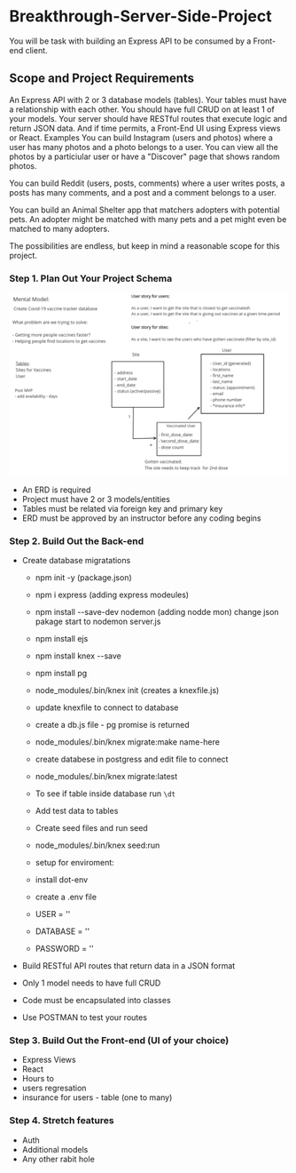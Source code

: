 # Breakthrough-Server-Side-Project

You will be task with building an Express API to be consumed by a Front-end client.

## Scope and Project Requirements

An Express API with 2 or 3 database models (tables).
Your tables must have a relationship with each other.
You should have full CRUD on at least 1 of your models.
Your server should have RESTful routes that execute logic and return JSON data.
And if time permits, a Front-End UI using Express views or React.
Examples
You can build Instagram (users and photos) where a user has many photos and a photo belongs to a user. You can view all the photos by a particiular user or have a "Discover" page that shows random photos.

You can build Reddit (users, posts, comments) where a user writes posts, a posts has many comments, and a post and a comment belongs to a user.

You can build an Animal Shelter app that matchers adopters with potential pets. An adopter might be matched with many pets and a pet might even be matched to many adopters.

The possibilities are endless, but keep in mind a reasonable scope for this project.

### Step 1. Plan Out Your Project Schema

![Draft](https://github.com/ShrutiTamrakarTuladhar/Breakthrough-Server-Side-Project/blob/main/idea_diagram.png)

- An ERD is required
- Project must have 2 or 3 models/entities
- Tables must be related via foreign key and primary key
- ERD must be approved by an instructor before any coding begins

### Step 2. Build Out the Back-end

- Create database migratations

  - npm init -y (package.json)
  - npm i express (adding express modeules)
  - npm install --save-dev nodemon (adding nodde mon)
    change json pakage start to nodemon server.js
  - npm install ejs
  - npm install knex --save
  - npm install pg
  - node_modules/.bin/knex init (creates a knexfile.js)
  - update knexfile to connect to database
  - create a db.js file - pg promise is returned
  - node_modules/.bin/knex migrate:make name-here
  - create databese in postgress and edit file to connect
  - node_modules/.bin/knex migrate:latest

  - To see if table inside database run `\dt`
  - Add test data to tables
  - Create seed files and run seed
  - node_modules/.bin/knex seed:run

  - setup for enviroment:
  - install dot-env
  - create a .env file
  - USER = ''
  - DATABASE = ''
  - PASSWORD = ''

- Build RESTful API routes that return data in a JSON format
- Only 1 model needs to have full CRUD
- Code must be encapsulated into classes
- Use POSTMAN to test your routes

### Step 3. Build Out the Front-end (UI of your choice)

- Express Views
- React
- Hours to
- users regresation
- insurance for users - table (one to many)

### Step 4. Stretch features

- Auth
- Additional models
- Any other rabit hole
